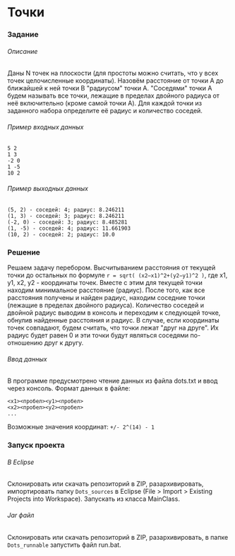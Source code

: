 # Точки
### Задание
###### Описание
Даны N точек на плоскости (для простоты можно считать, что у всех точек целочисленные координаты). Назовём расстояние от точки A до ближайшей к ней точки B "радиусом" точки A. "Соседями" точки A будем называть все точки, лежащие в пределах двойного радиуса от неё включительно (кроме самой точки A).
Для каждой точки из заданного набора определите её радиус и количество соседей.
###### Пример входных данных
```
5 2
1 3
-2 0
1 -5
10 2
```
###### Пример выходных данных
```
(5, 2) - соседей: 4; радиус: 8.246211
(1, 3) - соседей: 3; радиус: 8.246211
(-2, 0) - соседей: 3; радиус: 8.485281
(1, -5) - соседей: 4; радиус: 11.661903
(10, 2) - соседей: 2; радиус: 10.0
```
### Решение
Решаем задачу перебором. Высчитыванием расстояния от текущей точки до остальных по формуле ```r = sqrt( (x2−x1)^2+(y2−y1)^2 )```, где x1, y1, x2, y2 - координаты точек. Вместе с этим для текущей точки находим минимальное расстояние (радиус). После того, как все расстояния получены и найден радиус, находим соседние точки (лежащие в пределах двойного радиуса). Количество соседей и двойной радиус выводим в консоль и переходим к следующей точке, обнулив найденные расстояния и радиус.
В случае, если координаты точек совпадают, будем считать, что точки лежат "друг на друге". Их радиус будет равен 0 и эти точки будут являться соседями по-отношению друг к другу.
###### Ввод данных
В программе предусмотрено чтение данных из файла dots.txt и ввод через консоль. Формат данных в файле: 
```
<x1><пробел><y1><пробел>
<x2><пробел><y2><пробел>
...
```
Возможные значения координат: ```+/- 2^(14) - 1```
### Запуск проекта
###### В Eclipse
Склонировать или скачать репозиторий в ZIP, разархивировать, импортировать папку ```Dots_sources``` в Eclipse (File > Import > Existing Projects into Workspace). Запускать из класса MainClass.
###### Jar файл
Склонировать или скачать репозиторий в ZIP, разархивировать, в папке ```Dots_runnable``` запустить файл run.bat.
